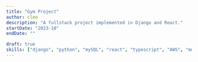 ```yaml
---
title: "Gym Project"
author: cleo
description: "A fullstack project implemented in Django and React."
startDate: "2023-10"
endDate: ""

draft: true
skills: ["django", "python", "mySQL", "react", "typescript", "AWS", "mongodb"]
---
```


